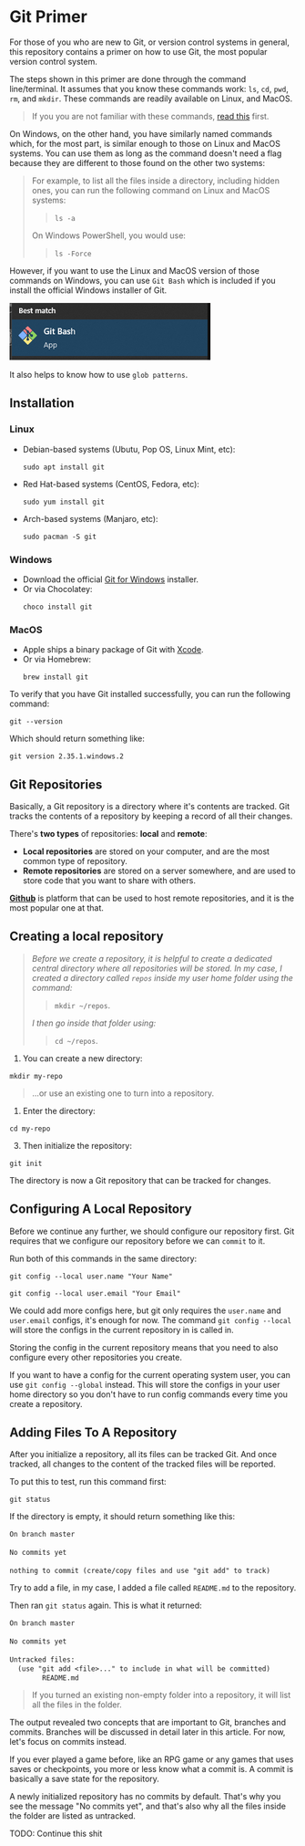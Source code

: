 # Git Primer

For those of you who are new to Git, or version control systems in general, this repository contains a primer on how to use Git, the most popular version control system.

The steps shown in this primer are done through the command line/terminal. It assumes that you know these commands work: `ls`, `cd`, `pwd`, `rm`, and `mkdir`. These commands are readily available on Linux, and MacOS.

> If you you are not familiar with these commands, [read this](./pre-requisites/basic-terminal-commands.md) first.

On Windows, on the other hand, you have similarly named commands which, for the most part, is similar enough to those on Linux and MacOS systems. You can use them as long as the command doesn't need a flag because they are different to those found on the other two systems:

> For example, to list all the files inside a directory, including hidden ones, you can run the following command on Linux and MacOS systems:
>
> > `ls -a`
>
> On Windows PowerShell, you would use:
>
> > `ls -Force`

However, if you want to use the Linux and MacOS version of those commands on Windows, you can use `Git Bash` which is included if you install the official Windows installer of Git.

![Git Bash](images/git-bash.png)

It also helps to know how to use `glob patterns`.

## Installation

### Linux

- Debian-based systems (Ubutu, Pop OS, Linux Mint, etc):
  ```
  sudo apt install git
  ```
- Red Hat-based systems (CentOS, Fedora, etc):
  ```
  sudo yum install git
  ```
- Arch-based systems (Manjaro, etc):
  ```
  sudo pacman -S git
  ```

### Windows

- Download the official [Git for Windows](https://git-scm.com/download/win) installer.
- Or via Chocolatey:
  ```
  choco install git
  ```

### MacOS

- Apple ships a binary package of Git with [Xcode](https://apps.apple.com/us/app/xcode/id497799835?mt=12).
- Or via Homebrew:
  ```
  brew install git
  ```

To verify that you have Git installed successfully, you can run the following command:

```
git --version
```

Which should return something like:

```
git version 2.35.1.windows.2
```

## Git Repositories

Basically, a Git repository is a directory where it's contents are tracked. Git tracks the contents of a repository by keeping a record of all their changes.

There's **two types** of repositories: **local** and **remote**:

- **Local repositories** are stored on your computer, and are the most common type of repository.
- **Remote repositories** are stored on a server somewhere, and are used to store code that you want to share with others.

[**Github**](https://github.com/) is platform that can be used to host remote repositories, and it is the most popular one at that.

## Creating a local repository

> _Before we create a repository, it is helpful to create a dedicated central directory where all repositories will be stored. In my case, I created a directory called `repos` inside my user home folder using the command:_
>
> > `mkdir ~/repos`.
>
> _I then go inside that folder using:_
>
> > `cd ~/repos`.

1. You can create a new directory:

```
mkdir my-repo
```

> ...or use an existing one to turn into a repository.

1. Enter the directory:

```
cd my-repo
```

3. Then initialize the repository:

```
git init
```

The directory is now a Git repository that can be tracked for changes.

## Configuring A Local Repository

Before we continue any further, we should configure our repository first. Git requires that we configure our repository before we can `commit` to it.

Run both of this commands in the same directory:

```
git config --local user.name "Your Name"
```

```
git config --local user.email "Your Email"
```

We could add more configs here, but git only requires the `user.name` and `user.email` configs, it's enough for now. The command `git config --local` will store the configs in the current repository in is called in.

Storing the config in the current repository means that you need to also configure every other repositories you create.

If you want to have a config for the current operating system user, you can use `git config --global` instead.
This will store the configs in your user home directory so you don't have to run config commands every time you create a repository.

## Adding Files To A Repository

After you initialize a repository, all its files can be tracked Git. And once tracked, all changes to the content of the tracked files will be reported.

To put this to test, run this command first:

```
git status
```

If the directory is empty, it should return something like this:

```
On branch master

No commits yet

nothing to commit (create/copy files and use "git add" to track)
```

Try to add a file, in my case, I added a file called `README.md` to the repository.

Then ran `git status` again. This is what it returned:

```
On branch master

No commits yet

Untracked files:
  (use "git add <file>..." to include in what will be committed)
        README.md
```

> If you turned an existing non-empty folder into a repository, it will list all the files in the folder.

The output revealed two concepts that are important to Git, branches and commits. Branches will be discussed in detail later in this article. For now, let's focus on commits instead.

If you ever played a game before, like an RPG game or any games that uses saves or checkpoints, you more or less know what a commit is. A commit is basically a save state for the repository.

A newly initialized repository has no commits by default. That's why you see the message "No commits yet", and that's also why all the files inside the folder are listed as untracked.

TODO: Continue this shit
